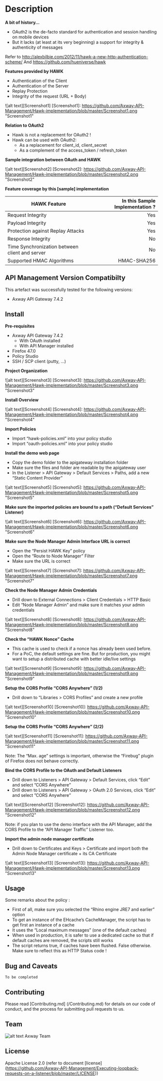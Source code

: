 # Description
**A bit of history…**
- OAuth2 is the de-facto standard for authentication and session handling on mobile devices
- But it lacks (at least at its very beginning) a support for integrity & authenticity of messages

Refer to http://alexbilbie.com/2012/11/hawk-a-new-http-authentication-scheme/
And https://github.com/hueniverse/hawk


**Features provided by HAWK**
- Authentication of the Client
- Authentication of the Server
- Replay Protection
- Integrity of the request (URL + Body)

![alt text][Screenshot1]
[Screenshot1]: https://github.com/Axway-API-Management/Hawk-implementation/blob/master/Screenshot1.png  "Screenshot1"   


**Relation to OAuth2**
- Hawk is not a replacement for OAuth2 !
- Hawk can be used with OAuth2:
  * As a replacement for client_id, client_secret
  * As a complement of the access_token / refresh_token

  
**Sample integration between OAuth and HAWK**

![alt text][Screenshot2]
[Screenshot2]: https://github.com/Axway-API-Management/Hawk-implementation/blob/master/Screenshot2.png  "Screenshot2"   
  

  
**Feature coverage by this [sample] implementation**
  
|HAWK Feature                                   | In this Sample Implementation ? |
|-----------------------------------------------|--------------------------------:|
|Request Integrity                              |Yes                              |
|Payload Integrity                              |Yes                              |
|Protection against Replay Attacks              |Yes                              |
|Response Integrity                             |No                               |
|Time Synchronization between client and server |No                               |
|Supported HMAC Algorithms                      |HMAC-SHA256                      |

 
 
 
## API Management Version Compatibilty
This artefact was successfully tested for the following versions:
- Axway API Gateway 7.4.2


## Install

**Pre-requisites**
- Axway API Gateway 7.4.2
  * With OAuth installed	
  * With API Manager installed
- Firefox 47.0
- Policy Studio
- SSH / SCP client (putty, …)

**Project Organization**

![alt text][Screenshot3]
[Screenshot3]: https://github.com/Axway-API-Management/Hawk-implementation/blob/master/Screenshot3.png  "Screenshot3"   

**Install Overview**

![alt text][Screenshot4]
[Screenshot4]: https://github.com/Axway-API-Management/Hawk-implementation/blob/master/Screenshot4.png  "Screenshot4"   

**Import Policies**
- Import “hawk-policies.xml” into your policy studio
- Import “oauth-policies.xml” into your policy studio

**Install the demo web page**
- Copy the demo folder to the apigateway installation folder
- Make sure the files and folder are readable by the apigateway user
- In the Listener > API Gateway > Default Services > Paths, add a new “Static Content Provider”

![alt text][Screenshot5]
[Screenshot5]: https://github.com/Axway-API-Management/Hawk-implementation/blob/master/Screenshot5.png  "Screenshot5"   

**Make sure the imported policies are bound to a path (“Default Services” Listener)**

![alt text][Screenshot6]
[Screenshot6]: https://github.com/Axway-API-Management/Hawk-implementation/blob/master/Screenshot6.png  "Screenshot6"   

**Make sure the Node Manager Admin Interface URL is correct**
- Open the “Persist HAWK Key” policy
- Open the “Route to Node Manager” Filter
- Make sure the URL is correct

![alt text][Screenshot7]
[Screenshot7]: https://github.com/Axway-API-Management/Hawk-implementation/blob/master/Screenshot7.png  "Screenshot7"   

**Check the Node Manager Admin Credentials**
- Drill down to External Connections > Client Credentials > HTTP Basic
- Edit “Node Manager Admin” and make sure it matches your admin credentials 

![alt text][Screenshot8]
[Screenshot8]: https://github.com/Axway-API-Management/Hawk-implementation/blob/master/Screenshot8.png  "Screenshot8"  

**Check the “HAWK Nonce” Cache**
- This cache is used to check if a nonce has already been used before. 
- For a PoC, the default settings are fine. But for production, you might want to setup a distributed cache with better idle/live settings

![alt text][Screenshot9]
[Screenshot9]: https://github.com/Axway-API-Management/Hawk-implementation/blob/master/Screenshot9.png  "Screenshot9"  
 
**Setup the CORS Profile “CORS Anywhere” (1/2)**
- Drill down to “Libraries > CORS Profiles” and create a new profile

![alt text][Screenshot10]
[Screenshot10]: https://github.com/Axway-API-Management/Hawk-implementation/blob/master/Screenshot10.png  "Screenshot10"  


**Setup the CORS Profile “CORS Anywhere” (2/2)**

![alt text][Screenshot11]
[Screenshot11]: https://github.com/Axway-API-Management/Hawk-implementation/blob/master/Screenshot11.png  "Screenshot11"  

Note: The “Max. age” settings is important, otherwise the “Firebug” plugin of Firefox does not behave correctly.

**Bind the CORS Profile to the OAuth and Default Listeners**
- Drill down to Listeners > API Gateway > Default Services, click “Edit” and select ”CORS Anywhere”
- Drill down to Listeners > API Gateway > OAuth 2.0 Services, click “Edit” and select ”CORS Anywhere”

![alt text][Screenshot12]
[Screenshot12]: https://github.com/Axway-API-Management/Hawk-implementation/blob/master/Screenshot12.png  "Screenshot12"  

Note: if you plan to use the demo interface with the API Manager, add the CORS Profile to the “API Manager Traffic” Listener too.

**Import the admin node manager certificate**
- Drill down to Certificates and Keys > Certificate and import both the Admin Node Manager certificate + its CA Certificate

![alt text][Screenshot13]
[Screenshot13]: https://github.com/Axway-API-Management/Hawk-implementation/blob/master/Screenshot13.png  "Screenshot13"  




## Usage

Some remarks about the policy : 
- First of all, make sure you selected the “Rhino engine JRE7 and earlier” option
- To get an instance of the EHcache’s CacheManager, the script has to get first an instance of a cache
- It uses the “Local maximum messages” (one of the default caches) 
- When used in production, it is safer to use a dedicated cache so that if default caches are removed, the scripts still works
- The script returns true, if caches have been flushed. False otherwise. Make sure to reflect this as HTTP Status code ! 
   

## Bug and Caveats

```
To be completed
```

## Contributing

Please read [Contributing.md] (/Contributing.md) for details on our code of conduct, and the process for submitting pull requests to us.

## Team

![alt text][Axwaylogo] Axway Team

[Axwaylogo]: https://github.com/Axway-API-Management/Common/blob/master/img/AxwayLogoSmall.png  "Axway logo"


## License
Apache License 2.0 (refer to document [license] (https://github.com/Axway-API-Management/Executing-loopback-requests-on-a-listener/blob/master/LICENSE))


